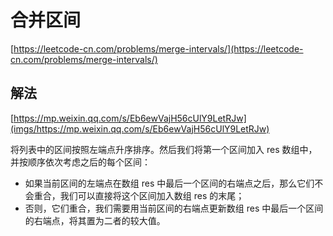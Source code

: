 # 合并区间

[https://leetcode-cn.com/problems/merge-intervals/](https://leetcode-cn.com/problems/merge-intervals/)

## 解法

[https://mp.weixin.qq.com/s/Eb6ewVajH56cUlY9LetRJw](imgs/https://mp.weixin.qq.com/s/Eb6ewVajH56cUlY9LetRJw)

将列表中的区间按照左端点升序排序。然后我们将第一个区间加入 res 数组中，并按顺序依次考虑之后的每个区间：

- 如果当前区间的左端点在数组 res 中最后一个区间的右端点之后，那么它们不会重合，我们可以直接将这个区间加入数组 res 的末尾；
- 否则，它们重合，我们需要用当前区间的右端点更新数组 res 中最后一个区间的右端点，将其置为二者的较大值。